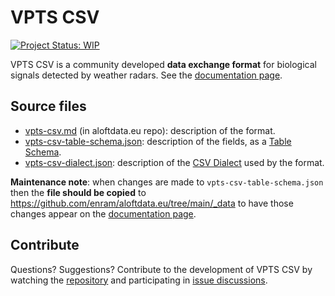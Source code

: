 # VPTS CSV

[![Project Status: WIP](https://www.repostatus.org/badges/latest/wip.svg)](https://www.repostatus.org/#wip)

VPTS CSV is a community developed **data exchange format** for biological signals detected by weather radars. See the [documentation page](https://aloftdata.eu/vpts-csv/).

## Source files

- [vpts-csv.md](https://github.com/enram/aloftdata.eu/blob/main/pages/vpts-csv.md) (in aloftdata.eu repo): description of the format.
- [vpts-csv-table-schema.json](vpts-csv-table-schema.json): description of the fields, as a [Table Schema](https://specs.frictionlessdata.io/table-schema/).
- [vpts-csv-dialect.json](vpts-csv-dialect): description of the [CSV Dialect](https://specs.frictionlessdata.io/csv-dialect/) used by the format.

**Maintenance note**: when changes are made to `vpts-csv-table-schema.json` then the **file should be copied** to <https://github.com/enram/aloftdata.eu/tree/main/_data> to have those changes appear on the [documentation page](https://aloftdata.eu/vpts-csv/).

## Contribute

Questions? Suggestions? Contribute to the development of VPTS CSV by watching the [repository](https://github.com/enram/vpts-csv) and participating in [issue discussions](https://github.com/enram/vpts-csv/issues).
